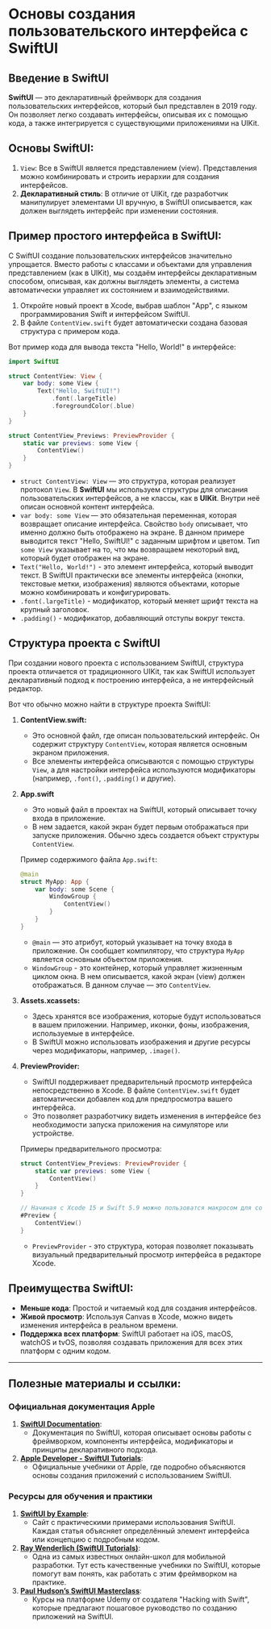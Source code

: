 # Основы создания пользовательского интерфейса с SwiftUI

## Введение в SwiftUI
**SwiftUI** — это декларативный фреймворк для создания пользовательских интерфейсов, который был представлен в 2019 году. Он позволяет легко создавать интерфейсы, описывая их с помощью кода, а также интегрируется с существующими приложениями на UIKit.

## Основы SwiftUI:
1. ```View```: Все в SwiftUI является представлением (view). Представления можно комбинировать и строить иерархии для создания интерфейсов.
2. **Декларативный стиль**: В отличие от UIKit, где разработчик манипулирует элементами UI вручную, в SwiftUI описывается, как должен выглядеть интерфейс при изменении состояния.

## Пример простого интерфейса в SwiftUI:
С SwiftUI создание пользовательских интерфейсов значительно упрощается. Вместо работы с классами и объектами для управления представлением (как в UIKit), мы создаём интерфейсы декларативным способом, описывая, как должны выглядеть элементы, а система автоматически управляет их состоянием и взаимодействиями.

1. Откройте новый проект в Xcode, выбрав шаблон "App", с языком программирования Swift и интерфейсом SwiftUI.
2. В файле ```ContentView.swift``` будет автоматически создана базовая структура с примером кода.

Вот пример кода для вывода текста "Hello, World!" в интерфейсе:
```swift
import SwiftUI

struct ContentView: View {
    var body: some View {
        Text("Hello, SwiftUI!")
            .font(.largeTitle)
            .foregroundColor(.blue)
    }
}

struct ContentView_Previews: PreviewProvider {
    static var previews: some View {
        ContentView()
    }
}
```
- ```struct ContentView: View``` — это структура, которая реализует протокол ```View```. В **SwiftUI** мы используем структуры для описания пользовательских интерфейсов, а не классы, как в **UIKit**. Внутри неё описан основной контент интерфейса. 
- ```var body: some View``` —  это обязательная переменная, которая возвращает описание интерфейса. Свойство ```body``` описывает, что именно должно быть отображено на экране. В данном примере выводится текст "Hello, SwiftUI!" с заданным шрифтом и цветом. Тип ```some View``` указывает на то, что мы возвращаем некоторый вид, который будет отображен на экране.
- ```Text("Hello, World!")``` - это элемент интерфейса, который выводит текст. В SwiftUI практически все элементы интерфейса (кнопки, текстовые метки, изображения) являются объектами, которые можно комбинировать и конфигурировать.
- ```.font(.largeTitle)``` - модификатор, который меняет шрифт текста на крупный заголовок.
- ```.padding()``` - модификатор, добавляющий отступы вокруг текста.

##  Структура проекта с SwiftUI

При создании нового проекта с использованием SwiftUI, структура проекта отличается от традиционного UIKit, так как SwiftUI использует декларативный подход к построению интерфейса, а не интерфейсный редактор.

Вот что обычно можно найти в структуре проекта SwiftUI:
1. **ContentView.swift:**
    - Это основной файл, где описан пользовательский интерфейс. Он содержит структуру ```ContentView```, которая является основным экраном приложения.
    - Все элементы интерфейса описываются с помощью структуры ```View```, а для настройки интерфейса используются модификаторы (например, ```.font()```, ```.padding()``` и другие).

2. **App.swift**
    - Это новый файл в проектах на SwiftUI, который описывает точку входа в приложение.
    - В нем задается, какой экран будет первым отображаться при запуске приложения. Обычно здесь создается объект структуры ```ContentView```.

    Пример содержимого файла ```App.swift```:

    ```swift
    @main
    struct MyApp: App {
        var body: some Scene {
            WindowGroup {
                ContentView()
            }
        }
    }
    ```

    - ```@main``` — это атрибут, который указывает на точку входа в приложение. Он сообщает компилятору, что структура ```MyApp``` является основным объектом приложения.
    - ```WindowGroup``` - это контейнер, который управляет жизненным циклом окна. В нем описывается, какой экран (view) должен отображаться. В данном случае — это ```ContentView```.

3. **Assets.xcassets:**
    - Здесь хранятся все изображения, которые будут использоваться в вашем приложении. Например, иконки, фоны, изображения, используемые в интерфейсе.
    - В SwiftUI можно использовать изображения и другие ресурсы через модификаторы, например, ```.image()```.

4. **PreviewProvider:**
    - SwiftUI поддерживает предварительный просмотр интерфейса непосредственно в Xcode. В файле ```ContentView.swift``` будет автоматически добавлен код для предпросмотра вашего интерфейса.
    - Это позволяет разработчику видеть изменения в интерфейсе без необходимости запуска приложения на симуляторе или устройстве.

    Примеры предварительного просмотра:
    ```swift
    struct ContentView_Previews: PreviewProvider {
        static var previews: some View {
            ContentView()
        }
    }

    // Начиная с Xcode 15 и Swift 5.9 можно пользоватся макросом для создания превью
    #Preview {
        ContentView()
    }
    ```
    - ```PreviewProvider``` - это структура, которая позволяет показывать визуальный предварительный просмотр интерфейса в редакторе Xcode.

## Преимущества SwiftUI:

- **Меньше кода**: Простой и читаемый код для создания интерфейсов.
- **Живой просмотр**: Используя Canvas в Xcode, можно видеть изменения интерфейса в реальном времени.
- **Поддержка всех платформ**: SwiftUI работает на iOS, macOS, watchOS и tvOS, позволяя создавать приложения для всех этих платформ с одним кодом.

---

## Полезные материалы и ссылки:

### Официальная документация Apple
1. **[SwiftUI Documentation](https://developer.apple.com/documentation/swiftui)**:
    - Документация по SwiftUI, которая описывает основы работы с фреймворком, компоненты интерфейса, модификаторы и принципы декларативного подхода.
2. **[Apple Developer - SwiftUI Tutorials](https://developer.apple.com/tutorials/swiftui)**:
    - Официальные учебники от Apple, где подробно объясняются основы создания приложений с использованием SwiftUI.

### Ресурсы для обучения и практики
1. **[SwiftUI by Example](https://www.swiftui.com/)**:
    - Сайт с практическими примерами использования SwiftUI. Каждая статья объясняет определённый элемент интерфейса или концепцию с подробным кодом.
3. **[Ray Wenderlich (SwiftUI Tutorials)](https://www.kodeco.com)**:
    - Одна из самых известных онлайн-школ для мобильной разработки. Тут есть качественные учебники по SwiftUI, которые помогут вам понять, как работать с этим фреймворком на практике.
2. **[Paul Hudson’s SwiftUI Masterclass](https://www.udemy.com/course/swiftui-masterclass-course-ios-development-with-swift/?utm_source=adwords&utm_medium=udemyads&utm_campaign=DSA_Catchall_la.EN_cc.ID&campaigntype=Search&portfolio=Indonesia&language=EN&product=Course&test=&audience=DSA&topic=&priority=&utm_content=deal4584&utm_term=_._ag_112265177716_._ad_500831051438_._kw__._de_c_._dm__._pl__._ti_dsa-928695869966_._li_9195156_._pd__._&matchtype=&gad_source=1&gbraid=0AAAAADROdO2fmH_3SNV1hYgTPSNjS33Wz&gclid=Cj0KCQiAvP-6BhDyARIsAJ3uv7aSgoV_UUd9KTyg_VmijAKWAddCgzJpqE2HxM2lNXCQVggGwyd3EkkaAm1bEALw_wcB&couponCode=2021PM25)**:
    - Курсы на платформе Udemy от создателя "Hacking with Swift", которые предлагают пошаговое руководство по созданию приложений на SwiftUI.